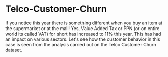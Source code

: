 # Telco-Customer-Churn
If you notice this year there is something different when you buy an item at the supermarket or at the mall! Yes, Value Added Tax or PPN (or on entire world its called VAT) for short has increased to 11% this year. This has had an impact on various sectors. Let's see how the customer behavior in this case is seen from the analysis carried out on the Telco Customer Churn dataset.

